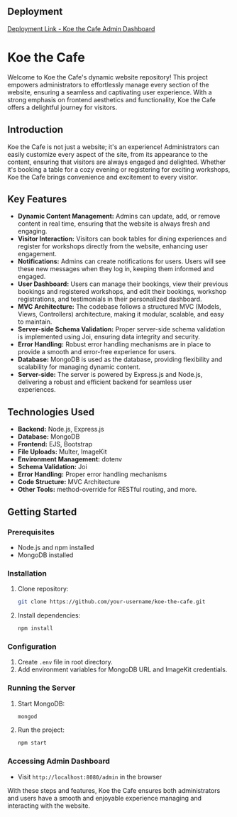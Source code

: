 ## Deployment
[Deployment Link - Koe the Cafe Admin Dashboard](https://admin-koe-the-cafe.onrender.com)

# Koe the Cafe

Welcome to Koe the Cafe's dynamic website repository! This project empowers administrators to effortlessly manage every section of the website, ensuring a seamless and captivating user experience. With a strong emphasis on frontend aesthetics and functionality, Koe the Cafe offers a delightful journey for visitors.

## Introduction

Koe the Cafe is not just a website; it's an experience! Administrators can easily customize every aspect of the site, from its appearance to the content, ensuring that visitors are always engaged and delighted. Whether it's booking a table for a cozy evening or registering for exciting workshops, Koe the Cafe brings convenience and excitement to every visitor.

## Key Features

- **Dynamic Content Management:** Admins can update, add, or remove content in real time, ensuring that the website is always fresh and engaging.
- **Visitor Interaction:** Visitors can book tables for dining experiences and register for workshops directly from the website, enhancing user engagement.
- **Notifications:** Admins can create notifications for users. Users will see these new messages when they log in, keeping them informed and engaged.
- **User Dashboard:** Users can manage their bookings, view their previous bookings and registered workshops, and edit their bookings, workshop registrations, and testimonials in their personalized dashboard.
- **MVC Architecture:** The codebase follows a structured MVC (Models, Views, Controllers) architecture, making it modular, scalable, and easy to maintain.
- **Server-side Schema Validation:** Proper server-side schema validation is implemented using Joi, ensuring data integrity and security.
- **Error Handling:** Robust error handling mechanisms are in place to provide a smooth and error-free experience for users.
- **Database:** MongoDB is used as the database, providing flexibility and scalability for managing dynamic content.
- **Server-side:** The server is powered by Express.js and Node.js, delivering a robust and efficient backend for seamless user experiences.

## Technologies Used

- **Backend:** Node.js, Express.js
- **Database:** MongoDB
- **Frontend:** EJS, Bootstrap
- **File Uploads:** Multer, ImageKit
- **Environment Management:** dotenv
- **Schema Validation:** Joi
- **Error Handling:** Proper error handling mechanisms
- **Code Structure:** MVC Architecture
- **Other Tools:** method-override for RESTful routing, and more.

## Getting Started

### Prerequisites

- Node.js and npm installed
- MongoDB installed

### Installation

1. Clone repository:
    ```bash
    git clone https://github.com/your-username/koe-the-cafe.git
    ```
2. Install dependencies:
    ```bash
    npm install
    ```

### Configuration

1. Create `.env` file in root directory.
2. Add environment variables for MongoDB URL and ImageKit credentials.

### Running the Server

1. Start MongoDB:
    ```bash
    mongod
    ```
2. Run the project:
    ```bash
    npm start
    ```

### Accessing Admin Dashboard

- Visit `http://localhost:8080/admin` in the browser

With these steps and features, Koe the Cafe ensures both administrators and users have a smooth and enjoyable experience managing and interacting with the website.
